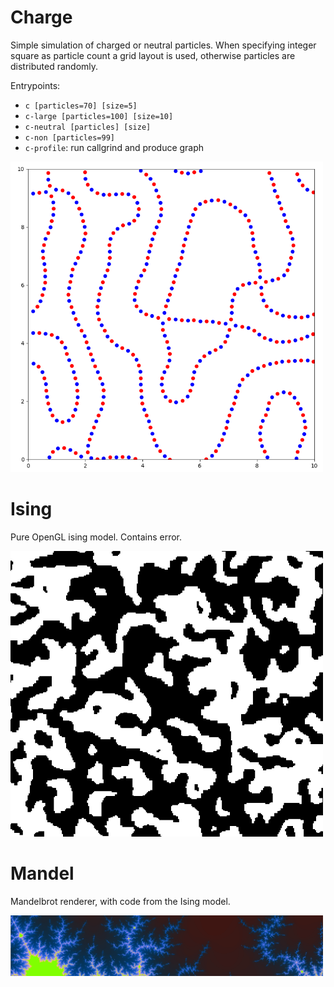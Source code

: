 # Charge

Simple simulation of charged or neutral particles.
When specifying integer square as particle count a grid layout is used, otherwise particles are distributed randomly.

Entrypoints:

 - `c [particles=70] [size=5]`
 - `c-large [particles=100] [size=10]`
 - `c-neutral [particles] [size]`
 - `c-non [particles=99]`
 - `c-profile`: run callgrind and produce graph
 
<img src=charge.png width=500>

# Ising

Pure OpenGL ising model.
Contains error.

<img src=ising.png width=500>

# Mandel

Mandelbrot renderer, with code from the Ising model.

<img src=mandel.png width=500>
